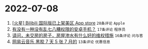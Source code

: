 # 2022-07-08

1. [[火星] Bilibili 国际版已上架美区 App store](https://www.v2ex.com/t/864812) `28条评论` `Apple`
1. [有没有一种没有乱七八糟权限的安卓手机？](https://www.v2ex.com/t/864819) `17条评论` `程序员`
1. [请问，未交房的房子，房屋渗水有什么好的维权措施](https://www.v2ex.com/t/864815) `16条评论` `问与答`
1. [网易云音乐 黑胶 7 天 5 张 7 月的](https://www.v2ex.com/t/864817) `13条评论` `优惠信息`
